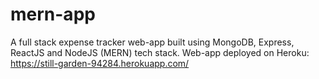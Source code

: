 # mern-app
A full stack expense tracker web-app built using MongoDB, Express, ReactJS and NodeJS (MERN) tech stack.
Web-app deployed on Heroku: https://still-garden-94284.herokuapp.com/
